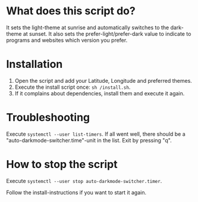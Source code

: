 # What does this script do?

It sets the light-theme at sunrise and automatically switches to the dark-theme at sunset.
It also sets the prefer-light/prefer-dark value to indicate to programs and websites which version you prefer.

# Installation

1. Open the script and add your Latitude, Longitude and preferred themes.
2. Execute the install script once: `sh /install.sh`.
3. If it complains about dependencies, install them and execute it again.

# Troubleshooting

Execute `systemctl --user list-timers`. If all went well, there should be a "auto-darkmode-switcher.time"-unit in the list. Exit by pressing "q".

# How to stop the script

Execute `systemctl --user stop auto-darkmode-switcher.timer`.

Follow the install-instructions if you want to start it again.
